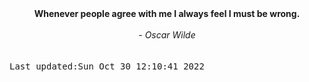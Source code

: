 
<div align="center"><b><span>Whenever people agree with me I always feel I must be wrong.</span></b><br><br><i> - Oscar Wilde</i></div>
<br><br><kbd>Last updated:Sun Oct 30 12:10:41 2022</kbd>